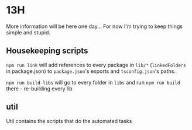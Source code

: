 13H
===
More information will be here one day... For now I'm trying to keep things simple and stupid.

Housekeeping scripts
---
`npm run link` will add references to every package in `lib/*` (`linkedFolders` in package.json) to `package.json`'s
exports and `tsconfig.json`'s paths.

`npm run build-libs` will go to every folder in `libs` and run `npm run build` there - re-building every lib

util
---
Util contains the scripts that do the automated tasks
